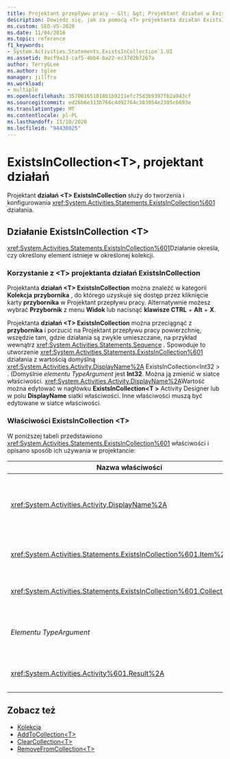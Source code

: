 ```yaml
---
title: Projektant przepływu pracy — &lt; &gt; Projektant działań w ExistsInCollection T
description: Dowiedz się, jak za pomocą <T> projektanta działań ExistsInCollection utworzyć i skonfigurować działanie ExistsInCollection <T> .
ms.custom: SEO-VS-2020
ms.date: 11/04/2016
ms.topic: reference
f1_keywords:
- System.Activities.Statements.ExistsInCollection`1.UI
ms.assetid: 0acf9a13-caf5-4bb4-ba22-ec37d2b7267a
author: TerryGLee
ms.author: tglee
manager: jillfra
ms.workload:
- multiple
ms.openlocfilehash: 357001651018b1b9211efc75d3b9397fb2a943cf
ms.sourcegitcommit: ed26b6e313b766c4d92764c303954e2385c6693e
ms.translationtype: MT
ms.contentlocale: pl-PL
ms.lasthandoff: 11/10/2020
ms.locfileid: "94438025"
---
```

# <a name="existsincollectiont-activity-designer"></a>ExistsInCollection\<T>, projektant działań

Projektant **działań \<T> ExistsInCollection** służy do tworzenia i konfigurowania <xref:System.Activities.Statements.ExistsInCollection%601> działania.

## <a name="the-existsincollectiont-activity"></a>Działanie ExistsInCollection \<T>

<xref:System.Activities.Statements.ExistsInCollection%601>Działanie określa, czy określony element istnieje w określonej kolekcji.

### <a name="using-the-existsincollectiont-activity-designer"></a>Korzystanie z \<T> projektanta działań ExistsInCollection

Projektanta **działań \<T> ExistsInCollection** można znaleźć w kategorii **Kolekcja** **przybornika** , do którego uzyskuje się dostęp przez kliknięcie karty **przybornika** w Projektant przepływu pracy. Alternatywnie możesz wybrać **Przybornik** z menu **Widok** lub nacisnąć **klawisze CTRL** + **Alt** + **X**.

Projektanta **działań \<T> ExistsInCollection** można przeciągnąć z **przybornika** i porzucić na Projektant przepływu pracy powierzchnię, wszędzie tam, gdzie działania są zwykle umieszczane, na przykład wewnątrz <xref:System.Activities.Statements.Sequence> . Spowoduje to utworzenie <xref:System.Activities.Statements.ExistsInCollection%601> działania z wartością domyślną <xref:System.Activities.Activity.DisplayName%2A> ExistsInCollection<Int32 \> . (Domyślnie *elementu TypeArgument* jest **Int32**. Można ją zmienić w siatce właściwości.  <xref:System.Activities.Activity.DisplayName%2A>Wartość można edytować w nagłówku **ExistsInCollection<T \>** Activity Designer lub w polu **DisplayName** siatki właściwości. Inne właściwości muszą być edytowane w siatce właściwości.

### <a name="the-existsincollectiont-properties"></a>Właściwości ExistsInCollection \<T>

W poniższej tabeli przedstawiono <xref:System.Activities.Statements.ExistsInCollection%601> właściwości i opisano sposób ich używania w projektancie:

|Nazwa właściwości|Wymagany|Użycie|
|-|--------------|-|
|<xref:System.Activities.Activity.DisplayName%2A>|Fałsz|Przyjazna nazwa <xref:System.Activities.Statements.ExistsInCollection%601> działania. Wartość domyślna to ExistsInCollection<Int32 \> . Chociaż <xref:System.Activities.Activity.DisplayName%2A> wartość nie jest ściśle wymagana, najlepszym rozwiązaniem jest użycie jednego z nich.|
|<xref:System.Activities.Statements.ExistsInCollection%601.Item%2A>|Prawda|Element do wyszukania w kolekcji \<T> . Ten element jest typu *T* , który jest typu *elementu TypeArgument*. Aby określić element, wpisz wyrażenie Visual Basic w siatce właściwości.|
|<xref:System.Activities.Statements.ExistsInCollection%601.Collection%2A>|Prawda|Kolekcja, w której należy sprawdzić, czy element istnieje. Ta kolekcja jest typu **ICollection<elementu TypeArgument \> .** Aby określić kolekcję, wpisz wyrażenie Visual Basic w siatce właściwości.|
|*Elementu TypeArgument*|Prawda|Typ T elementów zawartych w <xref:System.Collections.Generic.ICollection%601> . Domyślnie ten typ *elementu TypeArgument* jest ustawiony na **Int32**. Aby zmienić typ, Zmień wartość *elementu TypeArgument* w polu kombi w siatce właściwości.|
|<xref:System.Activities.Activity%601.Result%2A>|Fałsz|Wartość wskazująca, czy określony element istnieje w kolekcji. Aby określić zmienną, która ma zostać powiązana z wynikiem, wpisz zmienną Visual Basicną w siatce właściwości.|

## <a name="see-also"></a>Zobacz też

- [Kolekcja](../workflow-designer/collection-activity-designers.md)
- [AddToCollection\<T>](../workflow-designer/addtocollection-t-activity-designer.md)
- [ClearCollection\<T>](../workflow-designer/clearcollection-t-activity-designer.md)
- [RemoveFromCollection\<T>](../workflow-designer/removefromcollection-t-activity-designer.md)